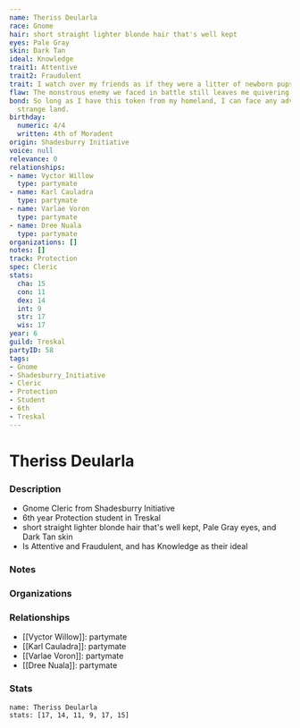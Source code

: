 ```yaml
---
name: Theriss Deularla
race: Gnome
hair: short straight lighter blonde hair that's well kept
eyes: Pale Gray
skin: Dark Tan
ideal: Knowledge
trait1: Attentive
trait2: Fraudulent
trait: I watch over my friends as if they were a litter of newborn pups.
flaw: The monstrous enemy we faced in battle still leaves me quivering with fear.
bond: So long as I have this token from my homeland, I can face any adversity in this
  strange land.
birthday:
  numeric: 4/4
  written: 4th of Moradent
origin: Shadesburry Initiative
voice: null
relevance: 0
relationships:
- name: Vyctor Willow
  type: partymate
- name: Karl Cauladra
  type: partymate
- name: Varlae Voron
  type: partymate
- name: Dree Nuala
  type: partymate
organizations: []
notes: []
track: Protection
spec: Cleric
stats:
  cha: 15
  con: 11
  dex: 14
  int: 9
  str: 17
  wis: 17
year: 6
guild: Treskal
partyID: 58
tags:
- Gnome
- Shadesburry_Initiative
- Cleric
- Protection
- Student
- 6th
- Treskal
---
```

# Theriss Deularla
### Description
- Gnome Cleric from Shadesburry Initiative
- 6th year Protection student in Treskal
- short straight lighter blonde hair that's well kept, Pale Gray eyes, and Dark Tan skin
- Is Attentive and Fraudulent, and has Knowledge as their ideal

### Notes

### Organizations

### Relationships
- [[Vyctor Willow]]: partymate
- [[Karl Cauladra]]: partymate
- [[Varlae Voron]]: partymate
- [[Dree Nuala]]: partymate

### Stats
```statblock
name: Theriss Deularla
stats: [17, 14, 11, 9, 17, 15]
```
